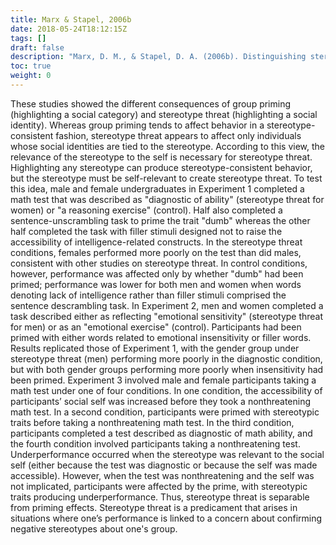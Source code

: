 ```yaml
---
title: Marx & Stapel, 2006b
date: 2018-05-24T18:12:15Z
tags: []
draft: false
description: "Marx, D. M., & Stapel, D. A. (2006b). Distinguishing stereotype threat from priming effects: On the role of the social self and threat-based concerns. *Journal of Personality and Social Psychology, 91,* 243-254."
toc: true
weight: 0
---
```


These studies showed the different consequences of group priming (highlighting a social category) and stereotype threat (highlighting a social identity). Whereas group priming tends to affect behavior in a stereotype-consistent fashion, stereotype threat appears to affect only individuals whose social identities are tied to the stereotype. According to this view, the relevance of the stereotype to the self is necessary for stereotype threat. Highlighting any stereotype can produce stereotype-consistent behavior, but the stereotype must be self-relevant to create stereotype threat. To test this idea, male and female undergraduates in Experiment 1 completed a math test that was described as "diagnostic of ability" (stereotype threat for women) or "a reasoning exercise" (control). Half also completed a sentence-unscrambling task to prime the trait "dumb" whereas the other half completed the task with filler stimuli designed not to raise the accessibility of intelligence-related constructs. In the stereotype threat conditions, females performed more poorly on the test than did males, consistent with other studies on stereotype threat. In control conditions, however, performance was affected only by whether "dumb" had been primed; performance was lower for both men and women when words denoting lack of intelligence rather than filler stimuli comprised the sentence descrambling task. In Experiment 2, men and women completed a task described either as reflecting "emotional sensitivity" (stereotype threat for men) or as an "emotional exercise" (control). Participants had been primed with either words related to emotional insensitivity or filler words. Results replicated those of Experiment 1, with the gender group under stereotype threat (men) performing more poorly in the diagnostic condition, but with both gender groups performing more poorly when insensitivity had been primed. Experiment 3 involved male and female participants taking a math test under one of four conditions. In one condition, the accessibility of participants’ social self was increased before they took a nonthreatening math test. In a second condition, participants were primed with stereotypic traits before taking a nonthreatening math test. In the third condition, participants completed a test described as diagnostic of math ability, and the fourth condition involved participants taking a nonthreatening test. Underperformance occurred when the stereotype was relevant to the social self (either because the test was diagnostic or because the self was made accessible). However, when the test was nonthreatening and the self was not implicated, participants were affected by the prime, with stereotypic traits producing underperformance. Thus, stereotype threat is separable from priming effects. Stereotype threat is a predicament that arises in situations where one’s performance is linked to a concern about confirming negative stereotypes about one's group.
